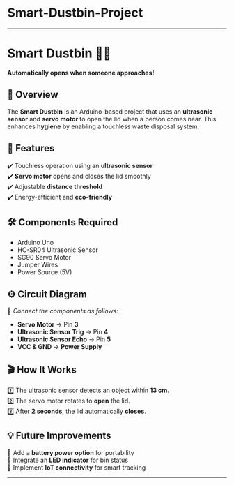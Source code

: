 # Smart-Dustbin-Project
---

# Smart Dustbin 🚮🤖  
**Automatically opens when someone approaches!**

## 📌 Overview  
The **Smart Dustbin** is an Arduino-based project that uses an **ultrasonic sensor** and **servo motor** to open the lid when a person comes near. This enhances **hygiene** by enabling a touchless waste disposal system.

## 🎯 Features  
✔️ Touchless operation using an **ultrasonic sensor**  
✔️ **Servo motor** opens and closes the lid smoothly  
✔️ Adjustable **distance threshold**  
✔️ Energy-efficient and **eco-friendly**  

## 🛠️ Components Required  
- Arduino Uno  
- HC-SR04 Ultrasonic Sensor  
- SG90 Servo Motor  
- Jumper Wires  
- Power Source (5V)

## ⚙️ Circuit Diagram  
📌 *Connect the components as follows:*  
- **Servo Motor** → Pin **3**  
- **Ultrasonic Sensor Trig** → Pin **4**  
- **Ultrasonic Sensor Echo** → Pin **5**  
- **VCC & GND** → **Power Supply**
 

## 🎬 How It Works  
1️⃣ The ultrasonic sensor detects an object within **13 cm**.  
2️⃣ The servo motor rotates to **open** the lid.  
3️⃣ After **2 seconds**, the lid automatically **closes**.  


## 💡 Future Improvements  
🔹 Add a **battery power option** for portability  
🔹 Integrate an **LED indicator** for bin status  
🔹 Implement **IoT connectivity** for smart tracking   

<!-- Uploading "Ultra sonic_edit_0.gif"... -->

---
